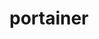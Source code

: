 <!-- generated by markdown-notes-tree -->

# portainer

<!-- optional markdown-notes-tree directory description starts here -->

<!-- optional markdown-notes-tree directory description ends here -->
